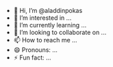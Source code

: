 - 👋 Hi, I’m @aladdinpokas
- 👀 I’m interested in ...
- 🌱 I’m currently learning ...
- 💞️ I’m looking to collaborate on ...
- 📫 How to reach me ...
- 😄 Pronouns: ...
- ⚡ Fun fact: ...

<!---
aladdinpokas/aladdinpokas is a ✨ special ✨ repository because its `README.md` (this file) appears on your GitHub profile.
You can click the Preview link to take a look at your changes.
--->
